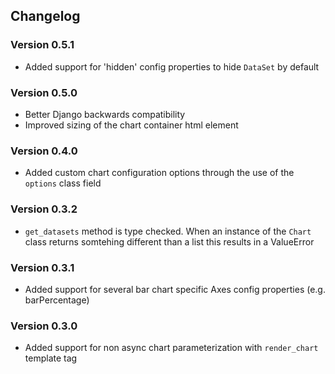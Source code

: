 ## Changelog

### Version 0.5.1

* Added support for 'hidden' config properties to hide `DataSet` by default

### Version 0.5.0

* Better Django backwards compatibility
* Improved sizing of the chart container html element

### Version 0.4.0

* Added custom chart configuration options through the use of the `options` class field

### Version 0.3.2

* `get_datasets` method is type checked. When an instance of the `Chart` class returns somtehing different than a list this results in a ValueError

### Version 0.3.1

* Added support for several bar chart specific Axes config properties (e.g. barPercentage)

### Version 0.3.0

* Added support for non async chart parameterization with `render_chart` template tag
